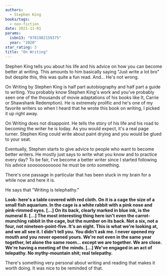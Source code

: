 ```yaml
---
authors:
  - Stephen King
books/tags:
  - non-fiction
date: 2021-11-01
params:
  isbn13: "9781982159375"
  year: "2020"
star_rating: 3
title: "On Writing"
---
```


Stephen King tells you about his life and his advice on how you can become better at writing. This amounts to him basically saying "Just write a lot bro" but despite this, this was quite a fun read. And... He's not wrong.

<!--more-->

On Writing by Stephen King is half part autobiography and half part a guide to writing. You probably know Stephen King's work and you've probably seen one of the thousands of movie adaptations of his books like It, Carrie or Shawshank Redemption). He is extremely prolific and he's one of my favorite writers so when I heard that he wrote this book on writing, I picked it up right away.

On Writing does not disappoint. He tells the story of his life and his road to becoming the writer he is today. As you would expect, it's a real page turner. Stephen King could write about paint drying and you would be glued to your seat.

Eventually, Stephen starts to give advice to people who want to become better writers. He mostly just says to write what you know and to practice every day? To be fair, I've become a better writer since I started following his advice soooooooooooo he must be onto something.

There's one passage in particular that has been stuck in my brain for a while now and here it is.

He says that "Writing is telephathy."

**Look- here's a table covered with red cloth. On it is a cage the size of a** **small fish aquarium. In the cage is a white rabbit with a pink nose and** **pink-rimmed eyes. […] On its back, clearly marked in blue ink, is the numeral 8. […] The most interesting thing here isn't even the carrot-munching** **rabbit in the cage, but the number on its back. Not a six, not a four, not** **nineteen-point-five. It's an eight. This is what we're looking at, and we all** **see it. I didn't tell you. You didn't ask me. I never opened my mouth and you** **never opened yours. We're not even in the same year together, let alone the** **same room… except we are together. We are close. We're having a meeting of the** **minds. […] We've engaged in an act of telepathy. No mythy-mountain shit; real** **telepathy.**

There's something very personal about writing and reading that makes it worth doing. It was nice to be reminded of that.
